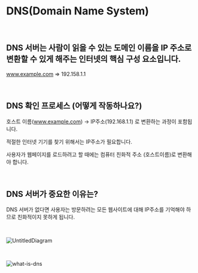 # DNS(Domain Name System)

<br>

## DNS 서버는 사람이 읽을 수 있는 도메인 이름을 IP 주소로 변환할 수 있게 해주는 인터넷의 핵심 구성 요소입니다.

www.example.com ⇒ 192.158.1.1

<br>

## DNS 확인 프로세스 (어떻게 작동하나요?)

호스트 이름(www.example.com) → IP주소(192.168.1.1) 로 변환하는 과정이 포함됩니다.

적절한 인터넷 기기를 찾기 위해서는 IP주소가 필요합니다.

사용자가 웹페이지를 로드하려고 할 때에는 컴퓨터 친화적 주소 (호스트이름)로 변환해야 합니다.

<br>

## DNS 서버가 중요한 이유는?

DNS 서버가 없다면 사용자는 방문하려는 모든 웹사이트에 대해 IP주소를 기억해야 하므로 친화적이지 못하게 됩니다.

<br>

![UntitledDiagram](https://github.com/mireyhgnay/network-study/assets/111990266/5d332217-6710-469a-bcb2-bf92068bfbb4)

<br>

![what-is-dns](https://github.com/mireyhgnay/network-study/assets/111990266/517c98c6-e904-4e96-a5ae-f2acc5093fcc)
